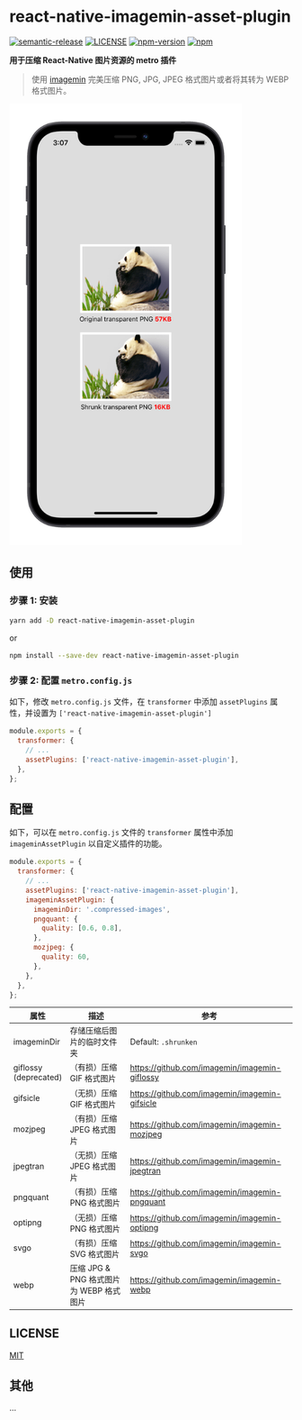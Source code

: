 # react-native-imagemin-asset-plugin

[![semantic-release](https://img.shields.io/badge/%20%20%F0%9F%93%A6%F0%9F%9A%80-semantic--release-e10079.svg)](https://github.com/semantic-release/semantic-release)
[![LICENSE](https://img.shields.io/badge/license-MIT-blue)](./LICENSE)
[![npm-version](https://img.shields.io/npm/v/react-native-imagemin-asset-plugin)](https://www.npmjs.com/package/react-native-imagemin-asset-plugin)
[![npm](https://img.shields.io/npm/dm/react-native-imagemin-asset-plugin.svg)](https://www.npmjs.com/package/react-native-imagemin-asset-plugin)

**用于压缩 React-Native 图片资源的 metro 插件**

> 使用 [imagemin](https://github.com/imagemin/imagemin) 完美压缩 PNG, JPG, JPEG 格式图片或者将其转为 WEBP 格式图片。

<img width="414px" src="https://github.com/iChengbo/react-native-imagemin-asset-plugin/blob/next/example.png?raw=true" alt="example" />

## 使用

### 步骤 1: 安装

```sh
yarn add -D react-native-imagemin-asset-plugin
```

or

```sh
npm install --save-dev react-native-imagemin-asset-plugin
```

### 步骤 2: 配置 `metro.config.js`

如下，修改 `metro.config.js` 文件，在 `transformer` 中添加 `assetPlugins` 属性，并设置为 `['react-native-imagemin-asset-plugin']`

```js
module.exports = {
  transformer: {
    // ...
    assetPlugins: ['react-native-imagemin-asset-plugin'],
  },
};
```

## 配置

如下，可以在 `metro.config.js` 文件的 `transformer` 属性中添加 `imageminAssetPlugin` 以自定义插件的功能。


```js
module.exports = {
  transformer: {
    // ...
    assetPlugins: ['react-native-imagemin-asset-plugin'],
    imageminAssetPlugin: {
      imageminDir: '.compressed-images',
      pngquant: {
        quality: [0.6, 0.8],
      },
      mozjpeg: {
        quality: 60,
      },
    },
  },
};
```

| 属性      | 描述                                   | 参考                                                    |
| ----------- | --------------------------------------------- | ------------------------------------------------------------ |
| imageminDir | 存储压缩后图片的临时文件夹 | Default: `.shrunken` |
| giflossy<br />(deprecated) | （有损）压缩 GIF 格式图片                       | https://github.com/imagemin/imagemin-giflossy |
| gifsicle | （无损）压缩 GIF 格式图片                     | https://github.com/imagemin/imagemin-gifsicle |
| mozjpeg     | （有损）压缩 JPEG 格式图片                    | https://github.com/imagemin/imagemin-mozjpeg  |
| jpegtran    | （无损）压缩 JPEG 格式图片                    | https://github.com/imagemin/imagemin-jpegtran |
| pngquant    | （有损）压缩 PNG 格式图片                     | https://github.com/imagemin/imagemin-pngquant |
| optipng     | （无损）压缩 PNG 格式图片                     | https://github.com/imagemin/imagemin-optipng  |
| svgo | （有损）压缩 SVG 格式图片                     | https://github.com/imagemin/imagemin-svgo     |
| webp<br /> | 压缩 JPG & PNG 格式图片 为 WEBP 格式图片  | https://github.com/imagemin/imagemin-webp     |


## LICENSE

[MIT](./LICENSE)

## 其他 

...
